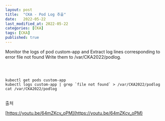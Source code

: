 ```yaml
---
layout: post
title:  "CKA - Pod Log 추출"
date:   2022-05-22
last_modified_at: 2022-05-22
categories: [CKA]
tags: [CKA]
published: true
---
```


Monitor the logs of pod custom-app and Extract log lines corresponding to error file not found Write them to /var/CKA2022/podlog.

<br/>

```shell

kubectl get pods custom-app
kubectl logs custom-app | grep `file not found` > /var/CKA2022/podlog
cat /var/CKA2022/podlog
      
```

출처

[https://youtu.be/64mZKcv_oPM](https://youtu.be/64mZKcv_oPM)